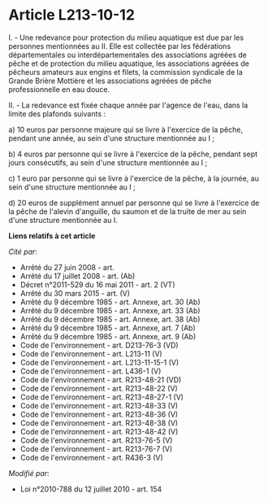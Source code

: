 # Article L213-10-12

I. - Une redevance pour protection du milieu aquatique est due par les personnes mentionnées au II. Elle est collectée par
les fédérations départementales ou interdépartementales des associations agréées de pêche et de protection du milieu
aquatique, les associations agréées de pêcheurs amateurs aux engins et filets, la commission syndicale de la Grande Brière
Mottière et les associations agréées de pêche professionnelle en eau douce.

II. - La redevance est fixée chaque année par l'agence de l'eau, dans la limite des plafonds suivants :

a) 10 euros par personne majeure qui se livre à l'exercice de la pêche, pendant une année, au sein d'une structure mentionnée
au I ;

b) 4 euros par personne qui se livre à l'exercice de la pêche, pendant sept  jours consécutifs, au sein d'une structure
mentionnée au I ;

c) 1 euro par personne qui se livre à l'exercice de la pêche, à la journée, au sein d'une structure mentionnée au I ;

d) 20 euros de supplément annuel par personne qui se livre à l'exercice de la pêche de l'alevin d'anguille, du saumon et de
la truite de mer au sein d'une structure mentionnée au I.

**Liens relatifs à cet article**

_Cité par_:

  - Arrêté du 27 juin 2008 - art.
  - Arrêté du 17 juillet 2008 - art. (Ab)
  - Décret n°2011-529 du 16 mai 2011 - art. 2 (VT)
  - Arrêté du 30 mars 2015 - art. (V)
  - Arrêté du 9 décembre 1985 - art. Annexe, art. 30 (Ab)
  - Arrêté du 9 décembre 1985 - art. Annexe, art. 33 (Ab)
  - Arrêté du 9 décembre 1985 - art. Annexe, art. 38 (Ab)
  - Arrêté du 9 décembre 1985 - art. Annexe, art. 7 (Ab)
  - Arrêté du 9 décembre 1985 - art. Annexe, art. 9 (Ab)
  - Code de l'environnement - art. D213-76-3 (VD)
  - Code de l'environnement - art. L213-11 (V)
  - Code de l'environnement - art. L213-11-15-1 (V)
  - Code de l'environnement - art. L436-1 (V)
  - Code de l'environnement - art. R213-48-21 (VD)
  - Code de l'environnement - art. R213-48-22 (V)
  - Code de l'environnement - art. R213-48-27-1 (V)
  - Code de l'environnement - art. R213-48-33 (V)
  - Code de l'environnement - art. R213-48-36 (V)
  - Code de l'environnement - art. R213-48-38 (V)
  - Code de l'environnement - art. R213-48-42 (V)
  - Code de l'environnement - art. R213-76-5 (V)
  - Code de l'environnement - art. R213-76-7 (V)
  - Code de l'environnement - art. R436-3 (V)

_Modifié par_:

  - Loi n°2010-788 du 12 juillet 2010 - art. 154
